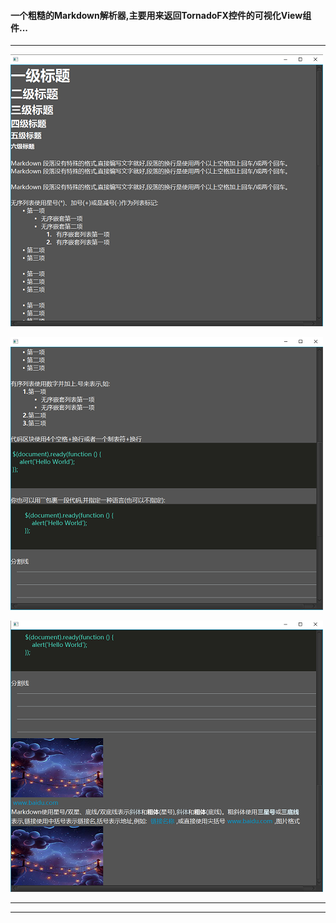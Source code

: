 #### 一个**粗糙**的Markdown解析器,主要用来返回TornadoFX控件的可视化View组件...

---



![alt](src/main/resources/data/markdown-file/img/1.png)

![alt](src/main/resources/data/markdown-file/img/2.png)

![alt](src/main/resources/data/markdown-file/img/3.png)




---

---


